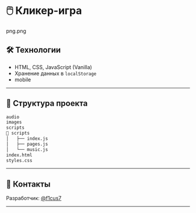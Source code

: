 # 🖱️ Кликер-игра
png.png

## 🛠️ Технологии

- HTML, CSS, JavaScript (Vanilla) 
- Хранение данных в `localStorage`
- mobile

---

## 📁 Структура проекта

```bash
audio         
images      
scripts        
📁 scripts 
│   ├── index.js
│   ├── pages.js
│   └── music.js 
index.html
styles.css
```

---

## 🤝 Контакты

Разработчик: [@f1cus7](https://github.com/f1cus7)  

---
